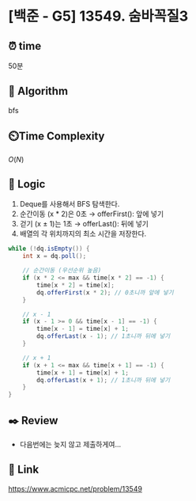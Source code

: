 # [백준 - G5] 13549. 숨바꼭질3

## ⏰  **time**
50분

## :pushpin: **Algorithm**
bfs

## ⏲️**Time Complexity**
$O(N)$

## :round_pushpin: **Logic**
1. Deque를 사용해서 BFS 탐색한다.
2. 순간이동 (x * 2)은 0초 → offerFirst(): 앞에 넣기
3. 걷기 (x ± 1)는 1초 → offerLast(): 뒤에 넣기
4. 배열의 각 위치까지의 최소 시간을 저장한다.
```java
while (!dq.isEmpty()) {
	int x = dq.poll();

	// 순간이동 (우선순위 높음)
	if (x * 2 <= max && time[x * 2] == -1) {
		time[x * 2] = time[x];
		dq.offerFirst(x * 2); // 0초니까 앞에 넣기
	}

	// x - 1
	if (x - 1 >= 0 && time[x - 1] == -1) {
		time[x - 1] = time[x] + 1;
		dq.offerLast(x - 1); // 1초니까 뒤에 넣기
	}

	// x + 1
	if (x + 1 <= max && time[x + 1] == -1) {
		time[x + 1] = time[x] + 1;
		dq.offerLast(x + 1); // 1초니까 뒤에 넣기
	}
}
```

## :black_nib: **Review**
- 다음번에는 늦지 않고 제출하게여...

## 📡 Link
https://www.acmicpc.net/problem/13549
